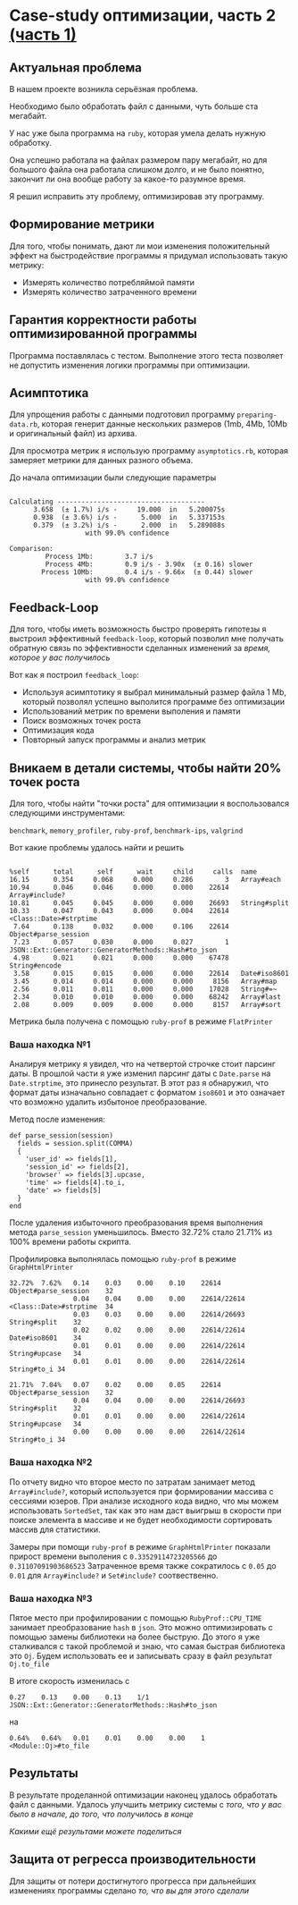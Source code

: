 # Case-study оптимизации, часть 2 [(часть 1)](https://github.com/KirkovAlexey/task-1/blob/master/case-study-template.md)

## Актуальная проблема
В нашем проекте возникла серьёзная проблема.

Необходимо было обработать файл с данными, чуть больше ста мегабайт.

У нас уже была программа на `ruby`, которая умела делать нужную обработку.

Она успешно работала на файлах размером пару мегабайт, но для большого файла она работала слишком долго, и не было понятно, закончит ли она вообще работу за какое-то разумное время.

Я решил исправить эту проблему, оптимизировав эту программу.

## Формирование метрики
Для того, чтобы понимать, дают ли мои изменения положительный эффект на быстродействие программы я придумал использовать такую метрику:

- Измерять количество потребляймой памяти
- Измерять количество затраченного времени

## Гарантия корректности работы оптимизированной программы
Программа поставлялась с тестом. Выполнение этого теста позволяет не допустить изменения логики программы при оптимизации.

## Асимптотика

Для упрощения работы с данными подготовил программу `preparing-data.rb`, которая генерит данные нескольких размеров (1mb, 4Mb, 10Mb и оригинальный файл) из архива.

Для просмотра метрик я использую программу `asymptotics.rb`, которая замеряет метрики для данных разного объема.

До начала оптимизации были следующие параметры

``` shellsession

Calculating -------------------------------------
      3.658  (± 1.7%) i/s -     19.000  in   5.200075s
      0.938  (± 3.6%) i/s -      5.000  in   5.337153s
      0.379  (± 3.2%) i/s -      2.000  in   5.289088s
                   with 99.0% confidence

Comparison:
         Process 1Mb:        3.7 i/s
         Process 4Mb:        0.9 i/s - 3.90x  (± 0.16) slower
        Process 10Mb:        0.4 i/s - 9.66x  (± 0.44) slower
                   with 99.0% confidence

```

## Feedback-Loop
Для того, чтобы иметь возможность быстро проверять гипотезы я выстроил эффективный `feedback-loop`, который позволил мне получать обратную связь по эффективности сделанных изменений за *время, которое у вас получилось*

Вот как я построил `feedback_loop`:

- Используя асимптотику я выбрал минимальный размер файла 1 Mb, который позволял успешно выполится программе без оптимизации
- Использований метрик по времени выполения и памяти
- Поиск возможных точек роста
- Оптимизация кода
- Повторный запуск программы и анализ метрик

## Вникаем в детали системы, чтобы найти 20% точек роста
Для того, чтобы найти "точки роста" для оптимизации я воспользовался следующими инструментами:

`benchmark`, `memory_profiler`, `ruby-prof`, `benchmark-ips`, `valgrind`

Вот какие проблемы удалось найти и решить

``` shellsession

%self      total      self      wait     child     calls  name
16.15      0.354     0.068     0.000     0.286        3   Array#each
10.94      0.046     0.046     0.000     0.000    22614   Array#include?
10.81      0.045     0.045     0.000     0.000    26693   String#split
10.33      0.047     0.043     0.000     0.004    22614   <Class::Date>#strptime
 7.64      0.138     0.032     0.000     0.106    22614   Object#parse_session
 7.23      0.057     0.030     0.000     0.027        1   JSON::Ext::Generator::GeneratorMethods::Hash#to_json
 4.98      0.021     0.021     0.000     0.000    67478   String#encode
 3.58      0.015     0.015     0.000     0.000    22614   Date#iso8601
 3.45      0.014     0.014     0.000     0.000     8156   Array#map
 2.56      0.011     0.011     0.000     0.000    17028   String#=~
 2.34      0.010     0.010     0.000     0.000    68242   Array#last
 2.08      0.009     0.009     0.000     0.000     8157   Array#sort
```

Метрика была получена с помощью `ruby-prof` в режиме `FlatPrinter`

### Ваша находка №1

Аналируя метрику я увидел, что на четвертой строчке стоит парсинг даты.
В прошлой части я уже изменил парсинг даты с `Date.parse` на `Date.strptime`, это принесло результат.
В этот раз я обнаружил, что формат даты изначально совпадает с форматом `iso8601` и это означает что возможно удалить избытоное преобразование.

Метод после изменения:

``` shellsession
def parse_session(session)
  fields = session.split(COMMA)
  {
    'user_id' => fields[1],
    'session_id' => fields[2],
    'browser' => fields[3].upcase,
    'time' => fields[4].to_i,
    'date' => fields[5]
  }
end
```

После удаления избыточного преобразования время выполнения метода `parse_session` уменьшилось.
Вместо 32.72% стало 21.71% из 100% времени работы скрипта.

Профилировка выполнялась помощью `ruby-prof` в режиме `GraphHtmlPrinter`

``` shellsession
32.72%	7.62%	0.14	0.03	0.00	0.10	22614	Object#parse_session	32
           	 	0.04	0.04	0.00	0.00	22614/22614	<Class::Date>#strptime	34
           	 	0.03	0.03	0.00	0.00	22614/26693	String#split	32
           	 	0.02	0.02	0.00	0.00	22614/22614	Date#iso8601	34
           	 	0.01	0.01	0.00	0.00	22614/22614	String#upcase	34
           	 	0.01	0.01	0.00	0.00	22614/22614	String#to_i 34
```

``` shellsession
21.71%	7.04%	0.07	0.02	0.00	0.05	22614	Object#parse_session	32
           	 	0.04	0.04	0.00	0.00	22614/26693	String#split	32
           	 	0.01	0.01	0.00	0.00	22614/22614	String#upcase	34
           	 	0.00	0.00	0.00	0.00	22614/22614	String#to_i	34
```

### Ваша находка №2

По отчету видно что второе место по затратам занимает метод `Array#include?`, который используется при формировании массива с сессиями юзеров.
При анализе исходного кода видно, что мы можем использовать `SortedSet`, так как это нам даст выигрыш в скорости при поиске элемента в массиве и не будет необходимости сортировать массив для статистики.

Замеры при помощи `ruby-prof` в режиме `GraphHtmlPrinter` показали прирост времени выполения с `0.33529114723205566` до `0.31107091903686523`
Затраченное время также сократилось с `0.05` до `0.01` для `Array#include?` и `Set#include?` соотвественно.

### Ваша находка №3

Пятое место при профилировании с помощью `RubyProf::CPU_TIME` занимает преобразование `hash` в `json`.
Это можно оптимизировать с помощью замены библиотеки на более быструю.
До этого я уже сталкивался с такой проблемой и знаю, что самая быстрая библиотека это `Oj`.
Будем использовать ее и записывать сразу в файл результат `Oj.to_file`

В итоге скорость изменилась с

``` shellsession
0.27	0.13	0.00	0.13	1/1	JSON::Ext::Generator::GeneratorMethods::Hash#to_json
```

на

``` shellsession
0.64%	0.64%	0.01	0.01	0.00	0.00	1	<Module::Oj>#to_file
```

## Результаты
В результате проделанной оптимизации наконец удалось обработать файл с данными.
Удалось улучшить метрику системы с *того, что у вас было в начале, до того, что получилось в конце*

*Какими ещё результами можете поделиться*

## Защита от регресса производительности
Для защиты от потери достигнутого прогресса при дальнейших изменениях программы сделано *то, что вы для этого сделали*
